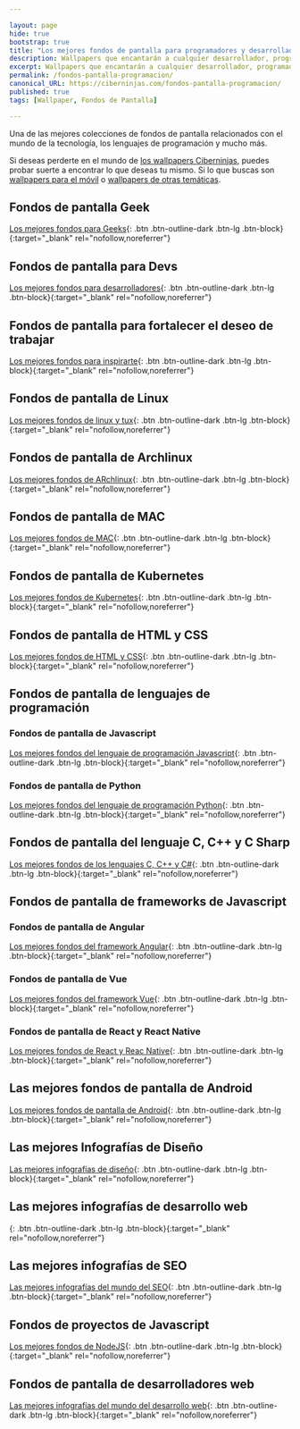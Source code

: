```yaml
---

layout: page
hide: true
bootstrap: true
title: "Los mejores fondos de pantalla para programadores y desarrolladores"
description: Wallpapers que encantarán a cualquier desarrollador, programador, geek o cualquier otra persona amante de la tecnología
excerpt: Wallpapers que encantarán a cualquier desarrollador, programador, geek o cualquier otra persona amante de la tecnología
permalink: /fondos-pantalla-programacion/
canonical_URL: https://ciberninjas.com/fondos-pantalla-programacion/
published: true
tags: [Wallpaper, Fondos de Pantalla]

---
```


Una de las mejores colecciones de fondos de pantalla relacionados con el mundo de la tecnología, los lenguajes de programación y mucho más.

Si deseas perderte en el mundo de [los wallpapers Ciberninjas](https://kutt.it/wallpapers-ciberninjas), puedes probar suerte a encontrar lo que deseas tu mismo. Si lo que buscas son [wallpapers para el móvil](https://ciberninjas.com/fondos-pantalla-moviles/) o [wallpapers de otras temáticas](https://ciberninjas.com/fondos-pantalla-canallas/).

## Fondos de pantalla Geek

[Los mejores fondos para Geeks](https://kutt.it/wallpaper-geeks){: .btn .btn-outline-dark .btn-lg .btn-block}{:target="_blank" rel="nofollow,noreferrer"}

## Fondos de pantalla para Devs

[Los mejores fondos para desarrolladores](https://kutt.it/wallpaper-devs){: .btn .btn-outline-dark .btn-lg .btn-block}{:target="_blank" rel="nofollow,noreferrer"}

## Fondos de pantalla para fortalecer el deseo de trabajar

[Los mejores fondos para inspirarte](https://kutt.it/wallpaper-trabajo){: .btn .btn-outline-dark .btn-lg .btn-block}{:target="_blank" rel="nofollow,noreferrer"}

## Fondos de pantalla de Linux

[Los mejores fondos de linux y tux](https://kutt.it/wallpaper-linux-tux){: .btn .btn-outline-dark .btn-lg .btn-block}{:target="_blank" rel="nofollow,noreferrer"}

## Fondos de pantalla de Archlinux

[Los mejores fondos de ARchlinux](https://kutt.it/wallpaper-archlinux){: .btn .btn-outline-dark .btn-lg .btn-block}{:target="_blank" rel="nofollow,noreferrer"}

## Fondos de pantalla de MAC

[Los mejores fondos de MAC](https://kutt.it/wallpaper-mac){: .btn .btn-outline-dark .btn-lg .btn-block}{:target="_blank" rel="nofollow,noreferrer"}

## Fondos de pantalla de Kubernetes

[Los mejores fondos de Kubernetes](https://kutt.it/wallpaper-kubernetes){: .btn .btn-outline-dark .btn-lg .btn-block}{:target="_blank" rel="nofollow,noreferrer"}

## Fondos de pantalla de HTML y CSS

[Los mejores fondos de HTML y CSS](https://kutt.it/wallpaper-html-css){: .btn .btn-outline-dark .btn-lg .btn-block}{:target="_blank" rel="nofollow,noreferrer"}

## Fondos de pantalla de lenguajes de programación

### Fondos de pantalla de Javascript

[Los mejores fondos del lenguaje de programación Javascript](https://kutt.it/wallpaper-javascript){: .btn .btn-outline-dark .btn-lg .btn-block}{:target="_blank" rel="nofollow,noreferrer"}

### Fondos de pantalla de Python

[Los mejores fondos del lenguaje de programación Python](https://kutt.it/wallpaper-python){: .btn .btn-outline-dark .btn-lg .btn-block}{:target="_blank" rel="nofollow,noreferrer"}

## Fondos de pantalla del lenguaje C, C++ y C Sharp

[Los mejores fondos de los lenguajes C, C++ y C#](https://kutt.it/wallpaper-c-y-derivados){: .btn .btn-outline-dark .btn-lg .btn-block}{:target="_blank" rel="nofollow,noreferrer"}

## Fondos de pantalla de frameworks de Javascript

### Fondos de pantalla de Angular

[Los mejores fondos del framework Angular](https://kutt.it/wallpaper-angular){: .btn .btn-outline-dark .btn-lg .btn-block}{:target="_blank" rel="nofollow,noreferrer"}

### Fondos de pantalla de Vue

[Los mejores fondos del framework Vue](https://kutt.it/wallpaper-vue){: .btn .btn-outline-dark .btn-lg .btn-block}{:target="_blank" rel="nofollow,noreferrer"}

### Fondos de pantalla de React y React Native

[Los mejores fondos de React y Reac Native](https://kutt.it/wallpaper-react-y-native){: .btn .btn-outline-dark .btn-lg .btn-block}{:target="_blank" rel="nofollow,noreferrer"}

## Las mejores fondos de pantalla de Android

[Los mejores fondos de pantalla de Android](https://kutt.it/wallpaper-android){: .btn .btn-outline-dark .btn-lg .btn-block}{:target="_blank" rel="nofollow,noreferrer"}

## Las mejores Infografías de Diseño

[Las mejores infografías de diseño](https://kutt.it/infografias-diseno){: .btn .btn-outline-dark .btn-lg .btn-block}{:target="_blank" rel="nofollow,noreferrer"}

## Las mejores infografías de desarrollo web

[](https://ibb.co/album/jPYF79){: .btn .btn-outline-dark .btn-lg .btn-block}{:target="_blank" rel="nofollow,noreferrer"}

## Las mejores infografías de SEO

[Las mejores infografías del mundo del SEO](https://ibb.co/album/ZdQzkh){: .btn .btn-outline-dark .btn-lg .btn-block}{:target="_blank" rel="nofollow,noreferrer"}

## Fondos de proyectos de Javascript

[Los mejores fondos de NodeJS](https://ibb.co/album/TmzR18){: .btn .btn-outline-dark .btn-lg .btn-block}{:target="_blank" rel="nofollow,noreferrer"}

## Fondos de pantalla de desarrolladores web

[Las mejores infografías del mundo del desarrollo web](https://ibb.co/album/zXVp3n){: .btn .btn-outline-dark .btn-lg .btn-block}{:target="_blank" rel="nofollow,noreferrer"}